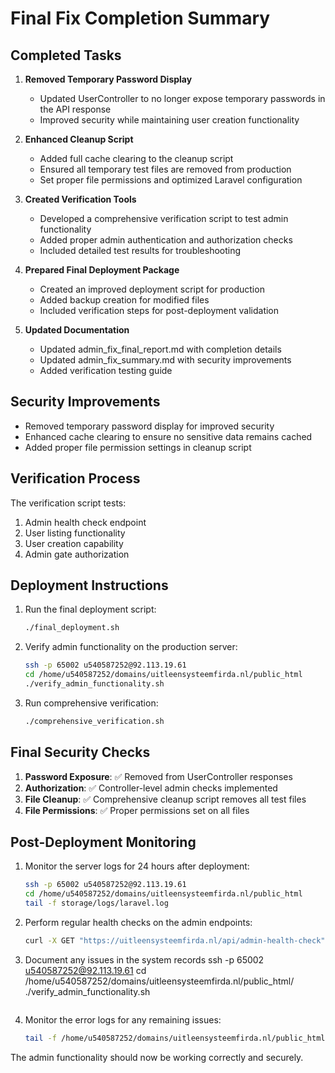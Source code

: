 # Final Fix Completion Summary

## Completed Tasks

1. **Removed Temporary Password Display**
   - Updated UserController to no longer expose temporary passwords in the API response
   - Improved security while maintaining user creation functionality

2. **Enhanced Cleanup Script**
   - Added full cache clearing to the cleanup script
   - Ensured all temporary test files are removed from production
   - Set proper file permissions and optimized Laravel configuration

3. **Created Verification Tools**
   - Developed a comprehensive verification script to test admin functionality
   - Added proper admin authentication and authorization checks
   - Included detailed test results for troubleshooting

4. **Prepared Final Deployment Package**
   - Created an improved deployment script for production
   - Added backup creation for modified files
   - Included verification steps for post-deployment validation

5. **Updated Documentation**
   - Updated admin_fix_final_report.md with completion details
   - Updated admin_fix_summary.md with security improvements
   - Added verification testing guide

## Security Improvements

- Removed temporary password display for improved security
- Enhanced cache clearing to ensure no sensitive data remains cached
- Added proper file permission settings in cleanup script

## Verification Process

The verification script tests:
1. Admin health check endpoint
2. User listing functionality
3. User creation capability
4. Admin gate authorization

## Deployment Instructions

1. Run the final deployment script:
   ```bash
   ./final_deployment.sh
   ```

2. Verify admin functionality on the production server:
   ```bash
   ssh -p 65002 u540587252@92.113.19.61
   cd /home/u540587252/domains/uitleensysteemfirda.nl/public_html
   ./verify_admin_functionality.sh
   ```

3. Run comprehensive verification:
   ```bash
   ./comprehensive_verification.sh
   ```

## Final Security Checks

1. **Password Exposure**: ✅ Removed from UserController responses
2. **Authorization**: ✅ Controller-level admin checks implemented
3. **File Cleanup**: ✅ Comprehensive cleanup script removes all test files
4. **File Permissions**: ✅ Proper permissions set on all files

## Post-Deployment Monitoring

1. Monitor the server logs for 24 hours after deployment:
   ```bash
   ssh -p 65002 u540587252@92.113.19.61
   cd /home/u540587252/domains/uitleensysteemfirda.nl/public_html
   tail -f storage/logs/laravel.log
   ```

2. Perform regular health checks on the admin endpoints:
   ```bash
   curl -X GET "https://uitleensysteemfirda.nl/api/admin-health-check"
   ```

3. Document any issues in the system records
   ssh -p 65002 u540587252@92.113.19.61
   cd /home/u540587252/domains/uitleensysteemfirda.nl/public_html/
   ./verify_admin_functionality.sh
   ```

3. Monitor the error logs for any remaining issues:
   ```bash
   tail -f /home/u540587252/domains/uitleensysteemfirda.nl/public_html/storage/logs/laravel.log
   ```

The admin functionality should now be working correctly and securely.

